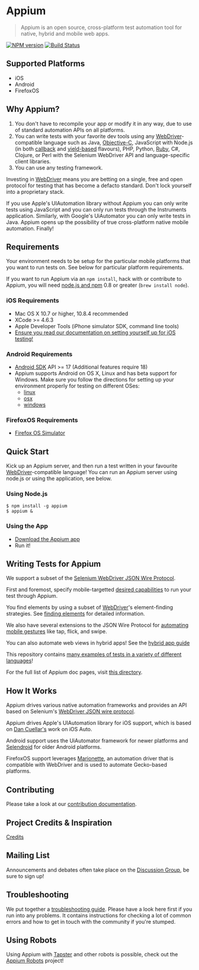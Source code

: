 # Appium

> Appium is an open source, cross-platform test automation tool for native, hybrid and mobile web apps.

[![NPM version](https://badge.fury.io/js/appium.png)](https://npmjs.org/package/appium)
[![Build Status](https://api.travis-ci.org/appium/appium.png?branch=master)](https://travis-ci.org/appium/appium)

## Supported Platforms

* iOS
* Android
* FirefoxOS

## Why Appium?

1. You don't have to recompile your app or modify it in any way, due
   to use of standard automation APIs on all platforms.
2. You can write tests with your favorite dev tools using any [WebDriver](https://code.google.com/p/selenium/wiki/JsonWireProtocol)-compatible
   language such as Java, [Objective-C](https://github.com/appium/selenium-objective-c),
   JavaScript with Node.js (in both [callback](https://github.com/admc/wd) and [yield-based](https://github.com/jlipps/yiewd) flavours),
   PHP, Python, [Ruby](https://github.com/appium/ruby_lib), C#, Clojure, or Perl
   with the Selenium WebDriver API and language-specific client libraries.
3. You can use any testing framework.

Investing in [WebDriver](https://code.google.com/p/selenium/wiki/JsonWireProtocol) means you are betting
on a single, free and open protocol for testing that has become a defacto standard. Don't lock yourself into a proprietary stack.

If you use Apple's UIAutomation library without Appium you can only write tests
using JavaScript and you can only run tests through the Instruments application.
Similarly, with Google's UiAutomator you can only write tests in Java. Appium
opens up the possibility of true cross-platform native mobile automation. Finally!

## Requirements

Your environment needs to be setup for the particular mobile platforms that you
want to run tests on. See below for particular platform requirements.

If you want to run Appium via an `npm install`, hack with or contribute to Appium, you will need
[node.js and npm](http://nodejs.org) 0.8 or greater (`brew install node`).

### iOS Requirements

* Mac OS X 10.7 or higher, 10.8.4 recommended
* XCode &gt;= 4.6.3
* Apple Developer Tools (iPhone simulator SDK, command line tools)
* [Ensure you read our documentation on setting yourself up for iOS testing!](https://github.com/appium/appium/docs/running-on-osx.md#ios)

### Android Requirements

* [Android SDK](http://developer.android.com) API &gt;= 17 (Additional features require 18)
* Appium supports Android on OS X, Linux and has beta support for Windows. Make sure you follow the
  directions for setting up your environment properly for testing on different OSes:
  * [linux](https://github.com/appium/appium/docs/running-on-linux.md) 
  * [osx](https://github.com/appium/appium/docs/running-on-osx.md#android)
  * [windows](https://github.com/appium/appium/docs/running-on-windows.md)

### FirefoxOS Requirements

* [Firefox OS Simulator](https://developer.mozilla.org/en/docs/Tools/Firefox_OS_Simulator)

## Quick Start

Kick up an Appium server, and then run a test written in your favourite [WebDriver](https://code.google.com/p/selenium/wiki/JsonWireProtocol)-compatible language!
You can run an Appium server using node.js or using the application, see below.

### Using Node.js 

    $ npm install -g appium
    $ appium &

### Using the App

* [Download the Appium app](https://github.com/appium/appium/releases)
* Run it! 

## Writing Tests for Appium

We support a subset of the [Selenium WebDriver JSON Wire Protocol](https://github.com/appium/appium/wiki/JSON-Wire-Protocol:-Supported-Methods).

First and foremost, specify mobile-targetted [desired capabilities](https://github.com/appium/appium/docs/caps.md) to run your test through Appium.

You find elements by using a subset of [WebDriver](https://code.google.com/p/selenium/wiki/JsonWireProtocol)'s element-finding strategies.
See [finding elements](https://github.com/appium/appium/blob/master/docs/finding-elements.md) for detailed information.

We also have several extensions to the JSON Wire Protocol for [automating
mobile gestures](https://github.com/appium/appium/blob/master/docs/gestures.md)
like tap, flick, and swipe.

You can also automate web views in hybrid apps! See the [hybrid app
guide](https://github.com/appium/appium/blob/master/docs/hybrid.md)

This repository contains [many examples of tests in a variety of different languages](https://github.com/appium/appium/tree/master/sample-code/examples/node)!

For the full list of Appium doc pages, visit [this directory](https://github.com/appium/appium/blob/master/docs/).

## How It Works

Appium drives various native automation frameworks and provides an API based on
Selenium's [WebDriver JSON wire protocol](https://code.google.com/p/selenium/wiki/JsonWireProtocol).

Appium drives Apple's UIAutomation library for iOS support, which is based on 
[Dan Cuellar's](http://github.com/penguinho) work on iOS Auto.

Android support uses the UiAutomator framework for newer platforms and
[Selendroid](http://github.com/DominikDary/selendroid) for older Android platforms.

FirefoxOS support leverages [Marionette](https://developer.mozilla.org/en-US/docs/Marionette),
an automation driver that is compatible with WebDriver and is used to automate
Gecko-based platforms.

## Contributing

Please take a look at our [contribution documentation](https://github.com/appium/appium/CONTRIBUTING.md).

## Project Credits & Inspiration

[Credits](https://github.com/appium/appium/blob/master/docs/credits.md)

## Mailing List

Announcements and debates often take place on the [Discussion Group](https://groups.google.com/d/forum/appium-discuss), be sure to sign up!

## Troubleshooting

We put together a [troubleshooting guide](https://github.com/appium/appium/blob/master/docs/troubleshooting.md).
Please have a look here first if you run into any problems. It contains instructions for checking a lot
of common errors and how to get in touch with the community if you're stumped.

## Using Robots

Using Appium with [Tapster](https://github.com/hugs/tapsterbot) and other robots is possible, 
check out the [Appium Robots](https://github.com/appium/robots) project!
